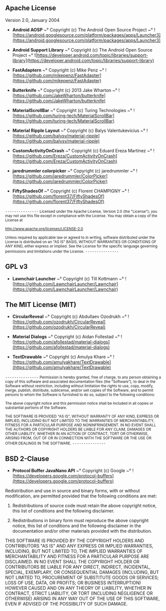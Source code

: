 ## Apache License
Version 2.0, January 2004
 
* **Android AOSP**
~° Copyright (c) The Android Open Source Project
~° ![https://android.googlesource.com/platform/packages/apps/Launcher3](https://android.googlesource.com/platform/packages/apps/Launcher3)<br/>

* **Android Support Library**
~° Copyright (c) The Android Open Source Project
~° ![https://developer.android.com/topic/libraries/support-library](https://developer.android.com/topic/libraries/support-library)<br/>

* **FastAdaptern**
~° Copyright (c) Mike Penz
~° ![https://github.com/mikepenz/FastAdapter](https://github.com/mikepenz/FastAdapter)<br/>

* **Butterknife**
~° Copyright (c) 2013 Jake Wharton
~° ![https://github.com/JakeWharton/butterknife](https://github.com/JakeWharton/butterknife)<br/>

* **MaterialScrollBar**
~° Copyright (c) Turing Technologies
~° ![https://github.com/turing-tech/MaterialScrollBar](https://github.com/turing-tech/MaterialScrollBar)<br/>

* **Material Ripple Layout**
~° Copyright (c) Balys Valentukevicius
~° ![https://github.com/balysv/material-ripple](https://github.com/balysv/material-ripple)<br/>

* **CustomActivityOnCrash**
~° Copyright (c) Eduard Ereza Martínez
~° ![https://github.com/Ereza/CustomActivityOnCrash](https://github.com/Ereza/CustomActivityOnCrash)<br/>

* **jaredrummler colorpicker**
~° Copyright (c) jaredrummler
~° ![https://github.com/jaredrummler/ColorPicker](https://github.com/jaredrummler/ColorPicker)<br/>

* **FiftyShadesOf**
~° Copyright (c) Florent CHAMPIGNY
~° ![https://github.com/florent37/FiftyShadesOf](https://github.com/florent37/FiftyShadesOf)<br/>

`---------------`
<small>Licensed under the Apache License, Version 2.0 (the "License");
you may not use this file except in compliance with the License.
You may obtain a copy of the License at

http://www.apache.org/licenses/LICENSE-2.0

Unless required by applicable law or agreed to in writing, software
distributed under the License is distributed on an "AS IS" BASIS,
WITHOUT WARRANTIES OR CONDITIONS OF ANY KIND, either express or implied.
See the License for the specific language governing permissions and
limitations under the License.</small>
`---------------`

## GPL v3
* **Lawnchair Launcher**
~° Copyright (c) Till Kottmann
~° ![https://github.com/LawnchairLauncher/Lawnchair](https://github.com/LawnchairLauncher/Lawnchair)<br/>

## The MIT License (MIT)
* **CircularReveal**
~° Copyright (c) Abdullaev Ozodrukh
~° ![https://github.com/ozodrukh/CircularReveal](https://github.com/ozodrukh/CircularReveal)<br/>

* **Material Dialogs**
~° Copyright (c) Aidan Follestad
~° ![https://github.com/afollestad/material-dialogs](https://github.com/afollestad/material-dialogs)<br/>

* **TextDrawable**
~° Copyright (c) Amulya Khare
~° ![https://github.com/amulyakhare/TextDrawable](https://github.com/amulyakhare/TextDrawable)<br/>

`---------------`
<small>Permission is hereby granted, free of charge, to any person obtaining a copy
of this software and associated documentation files (the "Software"), to deal
in the Software without restriction, including without limitation the rights
to use, copy, modify, merge, publish, distribute, sublicense, and/or sell
copies of the Software, and to permit persons to whom the Software is
furnished to do so, subject to the following conditions:

The above copyright notice and this permission notice shall be included in all
copies or substantial portions of the Software.

THE SOFTWARE IS PROVIDED "AS IS", WITHOUT WARRANTY OF ANY KIND, EXPRESS OR
IMPLIED, INCLUDING BUT NOT LIMITED TO THE WARRANTIES OF MERCHANTABILITY,
FITNESS FOR A PARTICULAR PURPOSE AND NONINFRINGEMENT. IN NO EVENT SHALL THE
AUTHORS OR COPYRIGHT HOLDERS BE LIABLE FOR ANY CLAIM, DAMAGES OR OTHER
LIABILITY, WHETHER IN AN ACTION OF CONTRACT, TORT OR OTHERWISE, ARISING FROM,
OUT OF OR IN CONNECTION WITH THE SOFTWARE OR THE USE OR OTHER DEALINGS IN THE
SOFTWARE.</small>
`---------------`

## BSD 2-Clause
* **Protocol Buffer JavaNano API**
~° Copyright (c) Google
~° ![https://developers.google.com/protocol-buffers](https://developers.google.com/protocol-buffers)<br/>

Redistribution and use in source and binary forms, with or without
modification, are permitted provided that the following conditions are met:

1. Redistributions of source code must retain the above copyright notice,
this list of conditions and the following disclaimer.

2. Redistributions in binary form must reproduce the above copyright notice,
this list of conditions and the following disclaimer in the documentation
and/or other materials provided with the distribution.

THIS SOFTWARE IS PROVIDED BY THE COPYRIGHT HOLDERS AND CONTRIBUTORS "AS IS"
AND ANY EXPRESS OR IMPLIED WARRANTIES, INCLUDING, BUT NOT LIMITED TO,
THE IMPLIED WARRANTIES OF MERCHANTABILITY AND FITNESS FOR A PARTICULAR
PURPOSE ARE DISCLAIMED. IN NO EVENT SHALL THE COPYRIGHT HOLDER OR CONTRIBUTORS
BE LIABLE FOR ANY DIRECT, INDIRECT, INCIDENTAL, SPECIAL, EXEMPLARY, OR
CONSEQUENTIAL DAMAGES (INCLUDING, BUT NOT LIMITED TO, PROCUREMENT OF SUBSTITUTE
GOODS OR SERVICES; LOSS OF USE, DATA, OR PROFITS; OR BUSINESS INTERRUPTION)
HOWEVER CAUSED AND ON ANY THEORY OF LIABILITY, WHETHER IN CONTRACT, STRICT
LIABILITY, OR TORT (INCLUDING NEGLIGENCE OR OTHERWISE) ARISING IN ANY WAY OUT
OF THE USE OF THIS SOFTWARE, EVEN IF ADVISED OF THE POSSIBILITY OF SUCH DAMAGE.